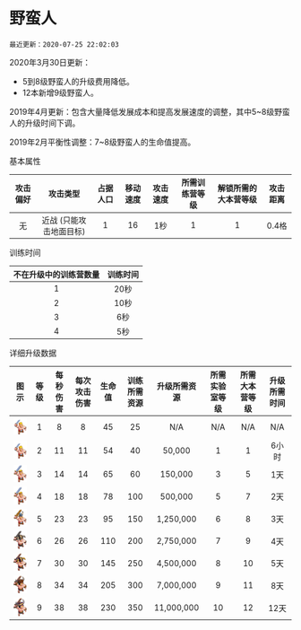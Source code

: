 # 野蛮人

`最近更新：2020-07-25 22:02:03`

2020年3月30日更新：
* 5到8级野蛮人的升级费用降低。
* 12本新增9级野蛮人。

2019年4月更新：包含大量降低发展成本和提高发展速度的调整，其中5~8级野蛮人的升级时间下调。

2019年2月平衡性调整：7~8级野蛮人的生命值提高。

基本属性

|攻击偏好|攻击类型|占据人口|移动速度|攻击速度|所需训练营等级|解锁所需的大本营等级|攻击距离|
|:-:    |:-:    |:-:    |:-:    |:-:    |:-:         |:-:                   |:-:    |
|无	    |近战 (只能攻击地面目标)|	1|	16|	1秒     |	1|          	    1|   0.4格|


训练时间

|不在升级中的训练营数量|训练时间|
|:-:|:-:|
|1	|20秒|
|2	|10秒|
|3	|6秒|
|4	|5秒|

详细升级数据

|图示|等级|每秒伤害|每次攻击伤害|生命值|训练所需资源|升级所需资源|所需实验室等级|所需大本营等级|升级所需时间|
|:-:|:-:|:-:      |:-:      |:-:    |:-:        |:-:        |:-:        |:-:            |:-:        |
|![Barbarian](/wiki/Troops/HomeVillage/Barbarian/Lv1&2.png)|1	|8	      |8	    |45     |	25	    |N/A	    |N/A        |	N/A         |	N/A     |
|![Barbarian](/wiki/Troops/HomeVillage/Barbarian/Lv1&2.png)|2	|11	      |11	    |54     |	40	    |50,000	    |1	        |1	            |6小时      |
|![Barbarian](/wiki/Troops/HomeVillage/Barbarian/Lv3&4.png)|3	|14	      |14	    |65     |	60	    |150,000	|3	        |5	            |1天        |
|![Barbarian](/wiki/Troops/HomeVillage/Barbarian/Lv3&4.png)|4	|18	      |18	    |78     |	100	    |500,000	|5	        |7	            |2天        |
|![Barbarian](/wiki/Troops/HomeVillage/Barbarian/Lv5.png)|5	|23	      |23	    |95     |	150	    |1,250,000	|6	        |8	            |3天        |
|![Barbarian](/wiki/Troops/HomeVillage/Barbarian/Lv6.png)|6	|26	      |26	    |110    |	200	    |2,750,000	|7	        |9	            |4天        |
|![Barbarian](/wiki/Troops/HomeVillage/Barbarian/Lv7.png)|7	|30	      |30	    |145    |	250	    |4,500,000	|8	        |10	            |5天        |
|![Barbarian](/wiki/Troops/HomeVillage/Barbarian/Lv8.png)|8	|34	      |34	    |205    |	300	    |7,000,000	|9	        |11	            |8天        |
|![Barbarian](/wiki/Troops/HomeVillage/Barbarian/Lv9.png)|9	|38	      |38	    |230    |	350	    |11,000,000	|10	        |12	            |12天       |
